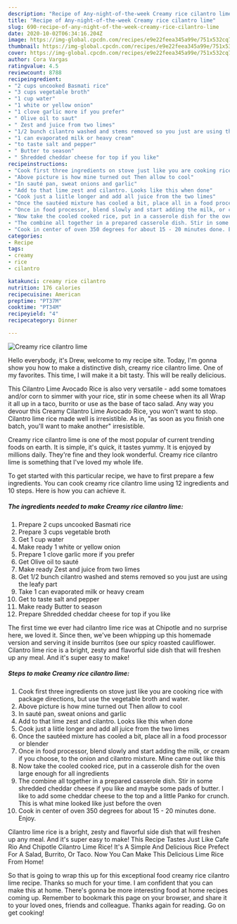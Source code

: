 ```yaml
---
description: "Recipe of Any-night-of-the-week Creamy rice cilantro lime"
title: "Recipe of Any-night-of-the-week Creamy rice cilantro lime"
slug: 690-recipe-of-any-night-of-the-week-creamy-rice-cilantro-lime
date: 2020-10-02T06:34:16.204Z
image: https://img-global.cpcdn.com/recipes/e9e22feea345a99e/751x532cq70/creamy-rice-cilantro-lime-recipe-main-photo.jpg
thumbnail: https://img-global.cpcdn.com/recipes/e9e22feea345a99e/751x532cq70/creamy-rice-cilantro-lime-recipe-main-photo.jpg
cover: https://img-global.cpcdn.com/recipes/e9e22feea345a99e/751x532cq70/creamy-rice-cilantro-lime-recipe-main-photo.jpg
author: Cora Vargas
ratingvalue: 4.5
reviewcount: 8788
recipeingredient:
- "2 cups uncooked Basmati rice"
- "3 cups vegetable broth"
- "1 cup water"
- "1 white or yellow onion"
- "1 clove garlic more if you prefer"
- " Olive oil to saut"
- " Zest and juice from two limes"
- "1/2 bunch cilantro washed and stems removed so you just are using the leafy part"
- "1 can evaporated milk or heavy cream"
- "to taste salt and pepper"
- " Butter to season"
- " Shredded cheddar cheese for top if you like"
recipeinstructions:
- "Cook first three ingredients on stove just like you are cooking rice with package directions, but use the vegetable broth and water."
- "Above picture is how mine turned out Then allow to cool"
- "In sauté pan, sweat onions and garlic"
- "Add to that lime zest and cilantro. Looks like this when done"
- "Cook just a liitle longer and add all juice from the two limes"
- "Once the sautéed mixture has cooled a bit, place all in a food processor or blender"
- "Once in food processor, blend slowly and start adding the milk, or cream if you choose, to the onion and cilantro mixture. Mine came out like this"
- "Now take the cooled cooked rice, put in a casserole dish for the oven large enough for all ingredients"
- "The combine all together in a prepared casserole dish. Stir in some shredded cheddar cheese if you like and maybe some pads of butter. I like to add some cheddar cheese to the top and a little Panko for crunch. This is what mine looked like just before the oven"
- "Cook in center of oven 350 degrees for about 15 - 20 minutes done. Enjoy."
categories:
- Recipe
tags:
- creamy
- rice
- cilantro

katakunci: creamy rice cilantro 
nutrition: 176 calories
recipecuisine: American
preptime: "PT37M"
cooktime: "PT34M"
recipeyield: "4"
recipecategory: Dinner

---
```



![Creamy rice cilantro lime](https://img-global.cpcdn.com/recipes/e9e22feea345a99e/751x532cq70/creamy-rice-cilantro-lime-recipe-main-photo.jpg)

Hello everybody, it's Drew, welcome to my recipe site. Today, I'm gonna show you how to make a distinctive dish, creamy rice cilantro lime. One of my favorites. This time, I will make it a bit tasty. This will be really delicious.

This Cilantro Lime Avocado Rice is also very versatile - add some tomatoes and/or corn to simmer with your rice, stir in some cheese when its all Wrap it all up in a taco, burrito or use as the base of taco salad. Any way you devour this Creamy Cilantro Lime Avocado Rice, you won&#39;t want to stop. Cilantro lime rice made well is irresistible. As in, &#34;as soon as you finish one batch, you&#39;ll want to make another&#34; irresistible.

Creamy rice cilantro lime is one of the most popular of current trending foods on earth. It is simple, it's quick, it tastes yummy. It is enjoyed by millions daily. They're fine and they look wonderful. Creamy rice cilantro lime is something that I've loved my whole life.


To get started with this particular recipe, we have to first prepare a few ingredients. You can cook creamy rice cilantro lime using 12 ingredients and 10 steps. Here is how you can achieve it.

<!--inarticleads1-->

##### The ingredients needed to make Creamy rice cilantro lime:

1. Prepare 2 cups uncooked Basmati rice
1. Prepare 3 cups vegetable broth
1. Get 1 cup water
1. Make ready 1 white or yellow onion
1. Prepare 1 clove garlic more if you prefer
1. Get  Olive oil to sauté
1. Make ready  Zest and juice from two limes
1. Get 1/2 bunch cilantro washed and stems removed so you just are using the leafy part
1. Take 1 can evaporated milk or heavy cream
1. Get to taste salt and pepper
1. Make ready  Butter to season
1. Prepare  Shredded cheddar cheese for top if you like


The first time we ever had cilantro lime rice was at Chipotle and no surprise here, we loved it. Since then, we&#39;ve been whipping up this homemade version and serving it inside burritos (see our spicy roasted cauliflower. Cilantro lime rice is a bright, zesty and flavorful side dish that will freshen up any meal. And it&#39;s super easy to make! 

<!--inarticleads2-->

##### Steps to make Creamy rice cilantro lime:

1. Cook first three ingredients on stove just like you are cooking rice with package directions, but use the vegetable broth and water.
1. Above picture is how mine turned out Then allow to cool
1. In sauté pan, sweat onions and garlic
1. Add to that lime zest and cilantro. Looks like this when done
1. Cook just a liitle longer and add all juice from the two limes
1. Once the sautéed mixture has cooled a bit, place all in a food processor or blender
1. Once in food processor, blend slowly and start adding the milk, or cream if you choose, to the onion and cilantro mixture. Mine came out like this
1. Now take the cooled cooked rice, put in a casserole dish for the oven large enough for all ingredients
1. The combine all together in a prepared casserole dish. Stir in some shredded cheddar cheese if you like and maybe some pads of butter. I like to add some cheddar cheese to the top and a little Panko for crunch. This is what mine looked like just before the oven
1. Cook in center of oven 350 degrees for about 15 - 20 minutes done. Enjoy.


Cilantro lime rice is a bright, zesty and flavorful side dish that will freshen up any meal. And it&#39;s super easy to make! This Recipe Tastes Just Like Cafe Rio And Chipotle Cilantro Lime Rice! It&#39;s A Simple And Delicious Rice Prefect For A Salad, Burrito, Or Taco. Now You Can Make This Delicious Lime Rice From Home! 

So that is going to wrap this up for this exceptional food creamy rice cilantro lime recipe. Thanks so much for your time. I am confident that you can make this at home. There's gonna be more interesting food at home recipes coming up. Remember to bookmark this page on your browser, and share it to your loved ones, friends and colleague. Thanks again for reading. Go on get cooking!
